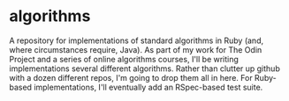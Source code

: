 # algorithms
A repository for implementations of standard algorithms in Ruby (and, where circumstances require, Java). As part of my work for The Odin Project and a series of online algorithms courses, I'll be writing implementations several different algorithms. Rather than clutter up github with a dozen different repos, I'm going to drop them all in here. 
For Ruby-based implementations, I'll eventually add an RSpec-based test suite.
